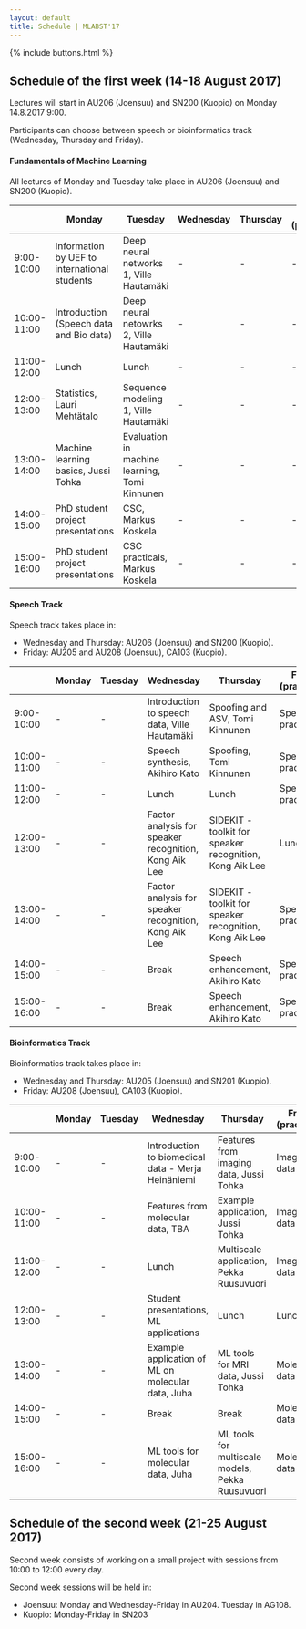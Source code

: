 ```yaml
---
layout: default
title: Schedule | MLABST'17
---
```


{% include buttons.html %}

## Schedule of the first week (14-18 August 2017)

Lectures will start in AU206 (Joensuu) and SN200 (Kuopio) on Monday 14.8.2017 9:00.

Participants can choose between speech or bioinformatics track (Wednesday, Thursday and Friday).

#### **Fundamentals of Machine Learning** 

All lectures of Monday and Tuesday take place in AU206 (Joensuu) and SN200 (Kuopio).

| | Monday | Tuesday | Wednesday | Thursday | Friday (practicals)
--- | ---  | ---     | ---       | ---      | ---
9:00-10:00 |  Information by UEF to international students | Deep neural networks 1, Ville Hautamäki       | - | - | -
10:00-11:00 | Introduction (Speech data and Bio data)      | Deep neural netowrks 2, Ville Hautamäki       | - | - | -
11:00-12:00 | Lunch                                        | Lunch                                         | - | - | -
12:00-13:00 | Statistics, Lauri Mehtätalo                  | Sequence modeling 1, Ville Hautamäki          | - | - | -
13:00-14:00 | Machine learning basics, Jussi Tohka         | Evaluation in machine learning, Tomi Kinnunen | - | - | -
14:00-15:00 | PhD student project presentations            | CSC, Markus Koskela                           | - | - | -
15:00-16:00 | PhD student project presentations            | CSC practicals, Markus Koskela                | - | - | -

#### **Speech Track** 

Speech track takes place in: 

* Wednesday and Thursday: AU206 (Joensuu) and SN200 (Kuopio).
* Friday: AU205 and AU208 (Joensuu), CA103 (Kuopio).

| | Monday | Tuesday | Wednesday | Thursday | Friday (practicals)
--- | ---  | ---     | ---       | ---      | ---
9:00-10:00  | - | - | Introduction to speech data, Ville Hautamäki | Spoofing and ASV, Tomi Kinnunen | Speech practicals 1
10:00-11:00 | - | - | Speech synthesis, Akihiro Kato | Spoofing, Tomi Kinnunen | Speech practicals 1
11:00-12:00 | - | - | Lunch | Lunch | Speech practicals 1
12:00-13:00 | - | - | Factor analysis for speaker recognition, Kong Aik Lee | SIDEKIT - toolkit for speaker recognition, Kong Aik Lee | Lunch
13:00-14:00 | - | - | Factor analysis for speaker recognition, Kong Aik Lee | SIDEKIT - toolkit for speaker recognition, Kong Aik Lee | Speech practicals 2
14:00-15:00 | - | - | Break | Speech enhancement, Akihiro Kato | Speech practicals 2
15:00-16:00 | - | - | Break | Speech enhancement, Akihiro Kato | Speech practicals 2
    

#### **Bioinformatics Track**

Bioinformatics track takes place in:

* Wednesday and Thursday: AU205 (Joensuu) and SN201 (Kuopio).
* Friday: AU208 (Joensuu), CA103 (Kuopio).

| | Monday | Tuesday | Wednesday | Thursday | Friday (practicals)
--- | ---  | ---     | ---       | ---      | ---
9:00-10:00  | - | - | Introduction to biomedical data - Merja Heinäniemi | Features from imaging data, Jussi Tohka | Imaging data
10:00-11:00 | - | - | Features from molecular data, TBA | Example application, Jussi Tohka | Imaging data
11:00-12:00 | - | - | Lunch | Multiscale application, Pekka Ruusuvuori| Imaging data
12:00-13:00 | - | - | Student presentations, ML applications | Lunch | Lunch
13:00-14:00 | - | - | Example application of ML on molecular data, Juha | ML tools for MRI data, Jussi Tohka| Molecular data
14:00-15:00 | - | - | Break | Break | Molecular data
15:00-16:00 | - | - | ML tools for molecular data, Juha | ML tools for multiscale models, Pekka Ruusuvuori | Molecular data

## Schedule of the second week (21-25 August 2017)
Second week consists of working on a small project with sessions from 10:00 to 12:00 every day. 

Second week sessions will be held in:

* Joensuu: Monday and Wednesday-Friday in AU204. Tuesday in AG108.
* Kuopio: Monday-Friday in SN203

